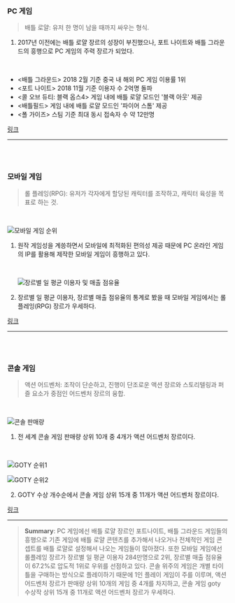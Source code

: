 ### **PC 게임**

> 배틀 로얄: 유저 한 명이 남을 때까지 싸우는 형식.

1. 2017년 이전에는 배틀 로얄 장르의 성장이 부진했으나, 포트 나이트와 배틀 그라운드의 흥행으로 PC 게임의 주력 장르가 되었다.

<br/>

+ <배틀 그라운드> 2018 2월 기준 중국 내 해외 PC 게임 이용률 1위
+ <포트 나이트> 2018 11월 기준 이용자 수 2억명 돌파
+ <콜 오브 듀티: 블랙 옵스4> 게임 내에 배틀 로얄 모드인 '블랙 아웃' 제공
+ <배틀필드> 게임 내에 배틀 로얄 모드인 '파이어 스톰'  제공
+ <폴 가이즈> 스팀 기준 최대 동시 접속자 수 약 12만명

[링크](http://www.kocca.kr/cop/bbs/view/B0000146/1841389.do?searchCnd=&searchWrd=&cateTp1=&cateTp2=&useAt=&menuNo=201826&categorys=0&subcate=0&cateCode=&type=&instNo=0&questionTp=&uf_Setting=&recovery=&option1=&option2=&year=&categoryCOM062=&categoryCOM063=&categoryCOM208=&categoryInst=&morePage=&delCode=0&qtp=&pageIndex=1)

---

<br/>

<br/>

### **모바일 게임**

> 롤 플레잉(RPG): 유저가 각자에게 할당된 캐릭터를 조작하고, 캐릭터 육성을 목표로 하는 것.

<br/>

![모바일 게임 순위](https://user-images.githubusercontent.com/50669120/95018377-49ee0d00-069a-11eb-98be-6c652a049441.jpg)

1. 원작 게임성을 계씅하면서 모바일에 최적화된 편의성 제공 때문에 PC 온라인 게임의 IP를 활용해 제작한 모바일 게임이 흥행하고 있다.

   <br/>

   ![장르별 일 평균 이용자 및 매출 점유율](https://user-images.githubusercontent.com/50669120/95018409-8ae62180-069a-11eb-931d-498a514f4c4d.jpg)

2.  장르별 일 평균 이용자, 장르별 매출 점유율의 통계로 봤을 때 모바일 게임에서는 롤 플레잉(RPG) 장르가 우세하다.

[링크](http://www.kocca.kr/cop/bbs/view/B0000146/1841389.do?searchCnd=&searchWrd=&cateTp1=&cateTp2=&useAt=&menuNo=201826&categorys=0&subcate=0&cateCode=&type=&instNo=0&questionTp=&uf_Setting=&recovery=&option1=&option2=&year=&categoryCOM062=&categoryCOM063=&categoryCOM208=&categoryInst=&morePage=&delCode=0&qtp=&pageIndex=1)

---

<br/>

<br/>

### **콘솔 게임**

> 액션 어드벤처: 조작이 단순하고, 진행이 단조로운 액션 장르와 스토리텔링과 퍼즐 요소가 중점인 어드벤처 장르의 융합.

<br/>

![콘솔 판매량](https://user-images.githubusercontent.com/50669120/95018413-9afe0100-069a-11eb-8693-aa6344247e6d.jpg)

1. 전 세계 콘솔 게임 판매량 상위 10개 중 4개가 액션 어드벤처 장르이다.

<br/>

![GOTY 순위1](https://user-images.githubusercontent.com/50669120/95018423-a81af000-069a-11eb-8711-82ae2d34c3a5.jpg)

![GOTY 순위2](https://user-images.githubusercontent.com/50669120/95018441-bc5eed00-069a-11eb-80d4-a92615fbd146.jpg)

2. GOTY 수상 개수순에서 콘솔 게임 상위 15개 중 11개가 액션 어드벤처 장르이다.

[링크](http://www.kocca.kr/cop/bbs/view/B0000146/1841389.do?searchCnd=&searchWrd=&cateTp1=&cateTp2=&useAt=&menuNo=201826&categorys=0&subcate=0&cateCode=&type=&instNo=0&questionTp=&uf_Setting=&recovery=&option1=&option2=&year=&categoryCOM062=&categoryCOM063=&categoryCOM208=&categoryInst=&morePage=&delCode=0&qtp=&pageIndex=1)

---

> **Summary**:  PC 게임에선 배틀 로얄 장르인 포트나이트, 배틀 그라운드 게임들의 흥행으로 기존 게임에 배틀 로얄 콘텐츠를 추가해서 나오거나 전체적인 게임 콘셉트를 배틀 로얄로 설정해서 나오는 게임들이 많아졌다. 또한 모바일 게임에선 롤플레잉 장르가 장르별 일 평균 이용자 284만명으로 2위, 장르별 매출 점유율이 67.2%로 압도적 1위로 우위를 선점하고 있다. 콘솔 위주의 게임은 개별 타이틀을 구매하는 방식으로 플레이하기 때문에 1인 플레이 게임이 주를 이루며, 액션 어드벤처 장르가 판매량 상위 10개의 게임 중 4개를 차지하고, 콘솔 게임 goty 수상작 상위 15개 중 11개로 액션 어드벤처 장르가 우세하다.